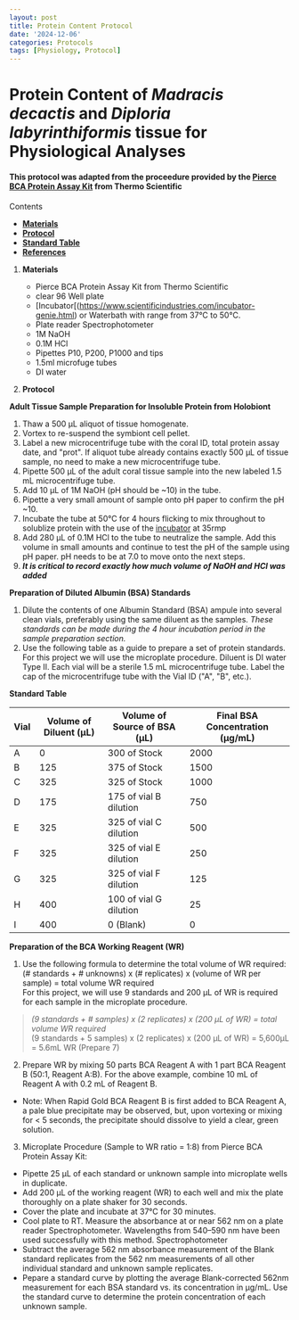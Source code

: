 ```yaml
---
layout: post
title: Protein Content Protocol
date: '2024-12-06'
categories: Protocols
tags: [Physiology, Protocol]
---
```


# Protein Content of *Madracis decactis* and *Diploria labyrinthiformis* tissue for Physiological Analyses

#### This protocol was adapted from the proceedure provided by the [Pierce BCA Protein Assay Kit](https://www.thermofisher.com/order/catalog/product/23225?SID=srch-srp-23225) from Thermo Scientific

Contents  
- [**Materials**](#Materials)    
- [**Protocol**](#Protocol)  
- [**Standard Table**](#Table)  
- [**References**](#References)  
 
1. <a name="Materials"></a> **Materials**
    - Pierce BCA Protein Assay Kit from Thermo Scientific
    - clear 96 Well plate
    - [Incubator[(https://www.scientificindustries.com/incubator-genie.html) or Waterbath with range from 37°C to 50°C.
    - Plate reader Spectrophotometer
    - 1M NaOH
    - 0.1M HCl
    - Pipettes P10, P200, P1000 and tips
    - 1.5ml microfuge tubes
    - DI water
   
2. <a name="Protocol"></a> **Protocol**

**Adult Tissue Sample Preparation for Insoluble Protein from Holobiont**  

1. Thaw a 500 μL aliquot of tissue homogenate.  
2. Vortex to re-suspend the symbiont cell pellet.  
3. Label a new microcentrifuge tube with the coral ID, total protein assay date, and "prot". If aliquot tube already contains exactly 500 μL of tissue sample, no need to make a new microcentrifuge tube.
4. Pipette 500 μL of the adult coral tissue sample into the new labeled 1.5 mL microcentrifuge tube. 
5. Add 10 μL of 1M NaOH (pH should be ~10) in the tube. 
6. Pipette a very small amount of sample onto pH paper to confirm the pH ~10. 
7. Incubate the tube at 50&deg;C for 4 hours flicking to mix throughout to solublize protein with the use of the [incubator](https://www.scientificindustries.com/incubator-genie.html) at 35rmp  
8. Add 280 μL of 0.1M HCl to the tube to neutralize the sample. Add this volume in small amounts and continue to test the pH of the sample using pH paper. pH needs to be at 7.0 to move onto the next steps.  
9. **_It is critical to record exactly how much volume of NaOH and HCl was added_**

**Preparation of Diluted Albumin (BSA) Standards**    
1. Dilute the contents of one Albumin Standard (BSA) ampule into several clean vials, preferably using the same diluent as the samples.
*These standards can be made during the 4 hour incubation period in the sample preparation section.*
2. Use the following table as a guide to prepare a set of protein standards. For this project we will use the microplate procedure. Diluent is DI water Type II. Each vial will be a sterile 1.5 mL microcentrifuge tube. Label the cap of the microcentrifuge tube with the Vial ID ("A", "B", etc.).  

<a name="Table"></a> **Standard Table**

| Vial | Volume of Diluent (μL) | Volume of Source of BSA (μL) | Final BSA Concentration (μg/mL) |
|------|------------------------|------------------------------|---------------------------------|
| A    | 0                      | 300 of Stock                 | 2000                            |
| B    | 125                    | 375 of Stock                 | 1500                            |
| C    | 325                    | 325 of Stock                 | 1000                            |
| D    | 175                    | 175 of vial B dilution       | 750                             |
| E    | 325                    | 325 of vial C dilution       | 500                             |
| F    | 325                    | 325 of vial E dilution       | 250                             |
| G    | 325                    | 325 of vial F dilution       | 125                             |
| H    | 400                    | 100 of vial G dilution       | 25                              |
| I    | 400                    | 0 (Blank)                    | 0                               |


**Preparation of the BCA Working Reagent (WR)**   
1. Use the following formula to determine the total volume of WR required:  
(# standards + # unknowns) x (# replicates) x (volume of WR per sample) = total volume WR required  
For this project, we will use 9 standards and 200 μL of WR is required for each sample in the microplate procedure.   
> *(9 standards + # samples) x (2 replicates) x (200 μL of WR) = total volume WR required*  
(9 standards + 5 samples) x (2 replicates) x (200 μL of WR) = 5,600μL = 5.6mL WR (Prepare 7)

2.  Prepare WR by mixing 50 parts BCA Reagent A with 1 part BCA Reagent B (50:1, 
Reagent A:B). For the above example, combine 10 mL of Reagent A with 0.2 mL of Reagent B.
- Note: When Rapid Gold BCA Reagent B is first added to BCA Reagent A, a pale blue precipitate may be observed, but, upon vortexing or mixing for < 5 seconds, the precipitate should dissolve to yield a clear, green solution.

3. Microplate Procedure (Sample to WR ratio = 1:8) from Pierce BCA Protein Assay Kit:
 - Pipette 25 μL of each standard or unknown sample into microplate wells in duplicate.
 - Add 200 μL of the working reagent (WR) to each well and mix the plate thoroughly on a plate shaker for 30 seconds.
 - Cover the plate and incubate at 37°C for 30 minutes.
 - Cool plate to RT. Measure the absorbance at or near 562 nm on a plate reader Spectrophotometer. Wavelengths from 540–590 nm have been used successfully with this method. Spectrophotometer
 - Subtract the average 562 nm absorbance measurement of the Blank standard replicates from the 562 nm measurements of all other individual standard and unknown sample replicates.
 - Pepare a standard curve by plotting the average Blank-corrected 562nm measurement for each BSA standard vs. its concentration in μg/mL. Use the standard curve to determine the protein concentration of each unknown sample.

